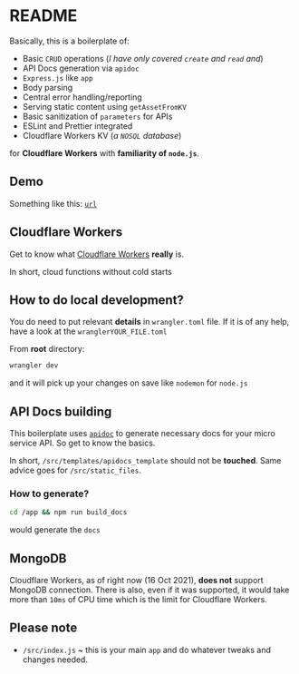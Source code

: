 # README

Basically, this is a boilerplate of:

- Basic `CRUD` operations (_I have only covered `create` and `read` and_)
- API Docs generation via `apidoc`
- `Express.js` like `app`
- Body parsing
- Central error handling/reporting
- Serving static content using `getAssetFromKV`
- Basic sanitization of `parameters` for APIs
- ESLint and Prettier integrated
- Cloudflare Workers KV (_a `NOSQL` database_)

for **Cloudflare Workers** with **familiarity of `node.js`**.

## Demo

Something like this: [`url`](https://url.hashir.app)

## Cloudflare Workers

Get to know what [Cloudflare Workers](https://workers.cloudflare.com/) **really** is.

In short, cloud functions without cold starts

## How to do local development?

You do need to put relevant **details** in `wrangler.toml` file.
If it is of any help, have a look at the `wranglerYOUR_FILE.toml`

From **root** directory:

```bash
wrangler dev
```

and it will pick up your changes on save like `nodemon` for `node.js`

## API Docs building

This boilerplate uses [`apidoc`](https://www.npmjs.com/package/apidoc) to generate necessary docs for your micro service API. So get to know the basics.

In short, `/src/templates/apidocs_template` should not be **touched**. Same advice goes for `/src/static_files`.

### How to generate?

```bash
cd /app && npm run build_docs
```

would generate the `docs`

## MongoDB

Cloudflare Workers, as of right now (16 Oct 2021), **does not** support
MongoDB connection. There is also, even if it was supported, it would take
more than `10ms` of CPU time which is the limit for Cloudflare Workers.

## Please note

- `/src/index.js` ~ this is your main `app` and do whatever tweaks and changes needed.

